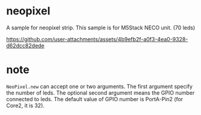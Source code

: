 # neopixel
A sample for neopixel strip.
This sample is for M5Stack NECO unit. (70 leds)



https://github.com/user-attachments/assets/4b9efb2f-a0f3-4ea0-9328-d62dcc82dede



# note
`NeoPixel.new` can accept one or two arguments. The first argument specify the number of leds. The optional second argument means the GPIO number connected to leds. The default value of GPIO number is PortA-Pin2 (for Core2, it is 32).
